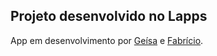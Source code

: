 ## Projeto desenvolvido no Lapps

App em desenvolvimento por [Geísa](https://github.com/geisalaiane) e [Fabrício](https://github.com/fabricioselotto).

